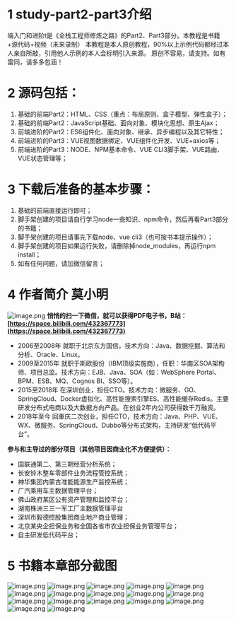 # 1 study-part2-part3介绍
   端入门和进阶t是《全栈工程师修炼之路》的Part2、Part3部分。本教程是书籍+源代码+视频（未来录制）
本教程是本人原创教程，90%以上示例代码都经过本人亲自所敲，引用他人示例的本人会标明引入来源。
原创不容易，请支持。如有雷同，请多多包涵！

# 2 源码包括：
1. 基础的前端Part2：HTML、CSS（重点：布局原则、盒子模型、弹性盒子）；
2. 基础的前端Part2：JavaScript基础、面向对象、模块化思想、原生Ajax；
3. 前端进阶的Part2：ES6组件化、面向对象、继承、异步编程以及其它特性；
4. 前端进阶的Part3：VUE视图数据绑定、VUE组件化开发、VUE+axios等；
5. 前端进阶的Part3：NODE、NPM基本命令、VUE CLI3脚手架、VUE路由、VUE状态管理等；

# 3 下载后准备的基本步骤：
1. 基础的前端直接运行即可；
2. 脚手架创建的项目请自行学习node一些知识、npm命令，然后再看Part3部分的书籍；
3. 脚手架创建的项目请事先下载node、vue cli3（也可按书本提示操作）；
4. 脚手架创建的项目如果运行失败，请删除掉node_modules，再运行npm install；
5. 如有任何问题，请加微信留言；

# 4 作者简介 莫小明
 
  ![image.png](https://upload-images.jianshu.io/upload_images/18601763-68f09e5e7bcd4262.png?imageMogr2/auto-orient/strip%7CimageView2/2/w/1240)
**悄悄的扫一下微信，就可以获得PDF电子书，B站：[https://space.bilibili.com/432367773](https://space.bilibili.com/432367773)**
 
* 2006至2008年 就职于北京东方国信，技术方向：Java、数据挖掘、算法和分析、Oracle、Linux。
* 2009至2015年 就职于斯欧股份（IBM顶级实施商），任职：华南区SOA架构师、项目总监。技术方向：EJB、Java、SOA（如：WebSphere Portal、BPM、ESB、MQ、Cognos BI、SSO等）。
* 2015至2018年 在深圳创业，担任CTO。技术方向：微服务、GO、SpringCloud、Docker虚拟化、高性能搜索引擎ES、高性能缓存Redis。主要研发分布式电商以及大数据方向产品。在创业2年内公司获得数千万融资。
* 2018年至今 回重庆二次创业，担任CTO，技术方向：Java、PHP、VUE、WX、微服务、SpringCloud、Dubbo等分布式架构，主持研发“低代码平台”。

**参与和主导过的部分项目（其他项目因商业化不方便提供）：**
* 国联通第二、第三期经营分析系统；
* 长安铃木整车零部件业务流程管控系统；
* 神华集团内蒙古准能能源生产监控系统；
* 广汽乘用车主数据管理平台；
* 佛山政府某区公有资产管理和监控平台；
* 湖南株洲三三一军工厂主数据管理平台
* 深圳市毅德控股集团商业地产商业管理；
* 北京某央企担保业务和全国各省市农业担保业务管理平台；
* 自主研发低代码平台；

# 5 书籍本章部分截图
![image.png](https://i0.hdslb.com/bfs/album/fafdf393898d9faa75495abf3e664f89d9718f16.png)
![image.png](https://i0.hdslb.com/bfs/album/7442ef026dd3f315868ddd1fa45204622ff36caf.png)
![image.png](https://i0.hdslb.com/bfs/album/c66e92be93119a7b1b775d6524391c481fb560de.png)
![image.png](https://i0.hdslb.com/bfs/album/489d3bab61f74dad0a433253ee51cf191633d998.png)
![image.png](https://i0.hdslb.com/bfs/album/717afcdc4f3f62d573fba0100212d9068caa8959.png)
![image.png](https://i0.hdslb.com/bfs/album/afa1f2db604805d888c14dca6bf0c61bdc2b0dfe.png)
![image.png](https://i0.hdslb.com/bfs/album/3ffd281834e960e9b3b01e6180db8145e0ae659a.png)
![image.png](https://i0.hdslb.com/bfs/album/d709cfdf76aecaa0f5a0d4124da6e85c67b39512.png)
![image.png](https://i0.hdslb.com/bfs/album/d3efbc2e6af2edafcc95aec2752803b2bd252a7f.png)
![image.png](https://i0.hdslb.com/bfs/album/92fa5249277be07a4c599d268fc411d312231a8a.png)
![image.png](https://i0.hdslb.com/bfs/album/a5b4fe0d2471d0ea9839b28f8f6bdf4089c92caa.png)
![image.png](https://i0.hdslb.com/bfs/album/a73c42b3acc1410b534dbe1dfdce0321c6b11bc0.png)
![image.png](https://i0.hdslb.com/bfs/album/0336fd7793a548f5e8449807d5b824fdfa882ab4.png)
![image.png](https://i0.hdslb.com/bfs/album/3a6ebc5a3a7d454dca47b75c7e61385eeb29670e.png)
![image.png](https://i0.hdslb.com/bfs/album/0ac31b3cdbb21764920a79a31055595ac339117f.png)
![image.png](https://i0.hdslb.com/bfs/album/f6e7ef9e03acf7f0ac09fc891cac63ce4f36c110.png)
![image.png](https://i0.hdslb.com/bfs/album/09313ac31f8cc4292b668775b88bb2c86f6a9c52.png)

